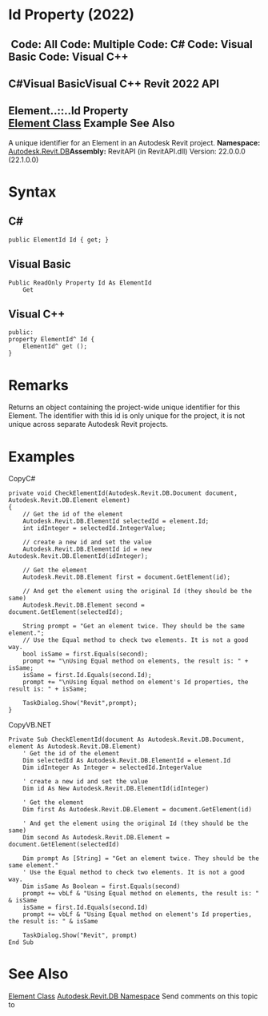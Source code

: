 # Id Property (2022)

﻿
 Code: All Code: Multiple Code: C# Code: Visual Basic Code: Visual C++   
---  
C#Visual BasicVisual C++
Revit 2022 API  
---  
Element..::..Id Property   
[Element Class](eb16114f-69ea-f4de-0d0d-f7388b105a16.md "Element Class") Example See Also  
---  
A unique identifier for an Element in an Autodesk Revit project. 
**Namespace:** [Autodesk.Revit.DB](87546ba7-461b-c646-cbb1-2cb8f5bff8b2.md "Autodesk.Revit.DB Namespace")**Assembly:** RevitAPI (in RevitAPI.dll) Version: 22.0.0.0 (22.1.0.0)
# Syntax
C#  
---  
```text
public ElementId Id { get; }
```
  
Visual Basic  
---  
```text
Public ReadOnly Property Id As ElementId
	Get
```
  
Visual C++  
---  
```text
public:
property ElementId^ Id {
	ElementId^ get ();
}
```
  
# Remarks
Returns an object containing the project-wide unique identifier for this Element. The identifier with this id is only unique for the project, it is not unique across separate Autodesk Revit projects. 
# Examples
CopyC#
```text
private void CheckElementId(Autodesk.Revit.DB.Document document, Autodesk.Revit.DB.Element element)
{
    // Get the id of the element
    Autodesk.Revit.DB.ElementId selectedId = element.Id;
    int idInteger = selectedId.IntegerValue;

    // create a new id and set the value
    Autodesk.Revit.DB.ElementId id = new Autodesk.Revit.DB.ElementId(idInteger);

    // Get the element 
    Autodesk.Revit.DB.Element first = document.GetElement(id);

    // And get the element using the original Id (they should be the same)
    Autodesk.Revit.DB.Element second = document.GetElement(selectedId);

    String prompt = "Get an element twice. They should be the same element.";
    // Use the Equal method to check two elements. It is not a good way.
    bool isSame = first.Equals(second);
    prompt += "\nUsing Equal method on elements, the result is: " + isSame;
    isSame = first.Id.Equals(second.Id);
    prompt += "\nUsing Equal method on element's Id properties, the result is: " + isSame;

    TaskDialog.Show("Revit",prompt);
}
```

CopyVB.NET
```text
Private Sub CheckElementId(document As Autodesk.Revit.DB.Document, element As Autodesk.Revit.DB.Element)
    ' Get the id of the element
    Dim selectedId As Autodesk.Revit.DB.ElementId = element.Id
    Dim idInteger As Integer = selectedId.IntegerValue

    ' create a new id and set the value
    Dim id As New Autodesk.Revit.DB.ElementId(idInteger)

    ' Get the element 
    Dim first As Autodesk.Revit.DB.Element = document.GetElement(id)

    ' And get the element using the original Id (they should be the same)
    Dim second As Autodesk.Revit.DB.Element = document.GetElement(selectedId)

    Dim prompt As [String] = "Get an element twice. They should be the same element."
    ' Use the Equal method to check two elements. It is not a good way.
    Dim isSame As Boolean = first.Equals(second)
    prompt += vbLf & "Using Equal method on elements, the result is: " & isSame
    isSame = first.Id.Equals(second.Id)
    prompt += vbLf & "Using Equal method on element's Id properties, the result is: " & isSame

    TaskDialog.Show("Revit", prompt)
End Sub
```

# See Also
[Element Class](eb16114f-69ea-f4de-0d0d-f7388b105a16.md "Element Class")
[Autodesk.Revit.DB Namespace](87546ba7-461b-c646-cbb1-2cb8f5bff8b2.md "Autodesk.Revit.DB Namespace")
Send comments on this topic to 